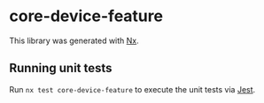 # core-device-feature

This library was generated with [Nx](https://nx.dev).

## Running unit tests

Run `nx test core-device-feature` to execute the unit tests via [Jest](https://jestjs.io).
